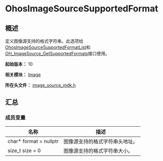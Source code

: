# OhosImageSourceSupportedFormat
<!--Kit: Image Kit-->
<!--Subsystem: Multimedia-->
<!--Owner: @aulight02-->
<!--SE: @liyang_bryan-->
<!--TSE: @xchaosioda-->

## 概述

定义图像源支持的格式字符串。此选项给[OhosImageSourceSupportedFormatList](capi-image-ohosimagesourcesupportedformatlist.md)和[OH_ImageSource_GetSupportedFormats](capi-image-source-mdk-h.md#oh_imagesource_getsupportedformats)接口使用。

**起始版本：** 10

**相关模块：** [Image](capi-image.md)

**所在头文件：** [image_source_mdk.h](capi-image-source-mdk-h.md)

## 汇总

### 成员变量

| 名称 | 描述 |
| -- | -- |
| char* format = nullptr | 图像源支持的格式字符串头地址。 |
| size_t size = 0 | 图像源支持的格式字符串大小。 |


